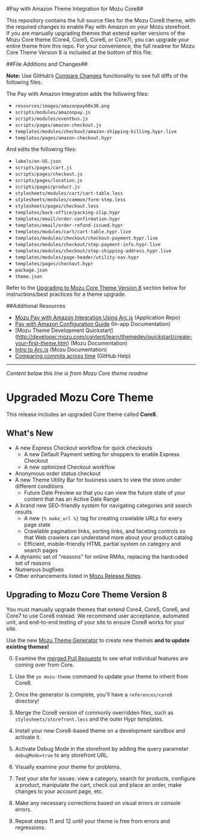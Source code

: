 #Pay with Amazon Theme Integration for Mozu Core8#

This repository contains the full source files for the Mozu Core8 theme, with the required changes to enable Pay with Amazon on your Mozu storefront. If you are manually upgrading themes that extend earlier versions of the Mozu Core theme (Core4, Core5, Core6, or Core7), you can upgrade your entire theme from this repo. For your convenience, the full readme for Mozu Core Theme Version 8 is included at the bottom of this file.

##File Additions and Changes##

**Note:** Use GitHub’s [Compare Changes](https://help.github.com/articles/comparing-commits-across-time/) functionality to see full diffs of the following files.

The Pay with Amazon Integration adds the following files:
* `resources/images/amazonpay60x38.png`
* `scripts/modules/amazonpay.js`
* `scripts/modules/eventbus.js`
* `scripts/pages/amazon-checkout.js`
* `templates/modules/checkout/amazon-shipping-billing.hypr.live`
* `templates/pages/amazon-checkout.hypr`

And edits the following files:
* `labels/en-US.json`
* `scripts/pages/cart.js`
*	`scripts/pages/checkout.js`
*	`scripts/pages/location.js`
*	`scripts/pages/product.js`
*	`stylesheets/modules/cart/cart-table.less`
*	`stylesheets/modules/common/form-step.less`
*	`stylesheets/pages/checkout.less`
*	`templates/back-office/packing-slip.hypr`
*  `templates/email/order-confirmation.hypr`
*	`templates/email/order-refund-issued.hypr`
*	`templates/modules/cart/cart-table.hypr.live`
*	`templates/modules/checkout/checkout-payment.hypr.live`
*	`templates/modules/checkout/step-payment-info.hypr.live`
*	`templates/modules/checkout/step-shipping-address.hypr.live`
*	`templates/modules/page-header/utility-nav.hypr`
*	`templates/pages/checkout.hypr`
*	`package.json`
*	`theme.json`

Refer to the [Upgrading to Mozu Core Theme Version 8](#Upgrading-to-Mozu-Core-Theme-Version-8) section below for instructions/best practices for a theme upgrade.

##Additional Resources
* [Mozu Pay with Amazon Integration Using Arc.js](https://github.com/Mozu/PayWithAmazon) (Application Repo)
* [Pay with Amazon Configuration Guide](http://mozu.github.io/IntegrationDocuments/PayWithAmazon/Mozu-PayWithAmazon-App.htm) (In-app Documentation)
* [Mozu Theme Development Quickstart] (http://developer.mozu.com/content/learn/themedev/quickstart/create-your-first-theme.htm) (Mozu Documentation)
* [Intro to Arc.js](http://developer.mozu.com/content/arcjs/Arcjs_Intro.htm) (Mozu Documentation)
* [Comparing commits across time](https://help.github.com/articles/comparing-commits-across-time/) (GitHub Help) 

----------------------------------------------------
*Content below this line is from Mozu Core theme readme*

# Upgraded Mozu Core Theme

This release includes an upgraded Core theme called **Core8**.

## What's New

* A new Express Checkout workflow for quick checkouts
   - A new Default Payment setting for shoppers to enable Express Checkout
   - A new optimized Checkout workflow
* Anonymous order status checkout
* A new Theme Utility Bar for business users to view the store under different conditions
   - Future Date Preview so that you can view the future state of your content that has an Active Date Range
* A brand new SEO-friendly system for navigating categories and search results
   - A new `{% make_url %}` tag for creating crawlable URLs for every page state
   - Crawlable pagination links, sorting links, and faceting controls so that Web crawlers can understand more about your product catalog
   - Efficient, mobile-friendly HTML partial system on category and search pages
* A dynamic set of "reasons" for online RMAs, replacing the hardcoded set of reasons
* Numerous bugfixes
* Other enhancements listed in [Mozu Release Notes](http://developer.mozu.com/sites/default/files/feeds/learn/article_files/MozuQ22015ReleaseNotes.pdf).

## Upgrading to Mozu Core Theme Version 8

You must manually upgrade themes that extend Core4, Core5, Core6, and Core7 to use Core8 instead. We recommend user acceptance, automated unit, and end-to-end testing of your site to ensure Core8 works for your site.

Use the new [Mozu Theme Generator](http://npmjs.com/package/generator-mozu-theme) to create new themes **and to update existing themes!**

0. Examine the [merged Pull Requests](pulls?q=is%3Apr+is%3Aclosed) to see what individual features are coming over from Core.

0. Use the `yo mozu-theme` command to update your theme to inherit from Core8.

0. Once the generator is complete, you'll have a `references/core8` directory!

0. Merge the Core8 version of commonly overridden files, such as `stylesheets/storefront.less` and the outer Hypr templates.

0. Install your new Core8-based theme on a development sandbox and activate it.

0. Activate Debug Mode in the storefront by adding the query parameter `debugMode=true` to any storefront URL.

0. Visually examine your theme for problems. 

0. Test your site for issues: view a category, search for products, configure a product, manipulate the cart, check out and place an order, make changes to your account page, etc.

0. Make any necessary corrections based on visual errors or console errors.

0. Repeat steps 11 and 12 until your theme is free from errors and regressions.

